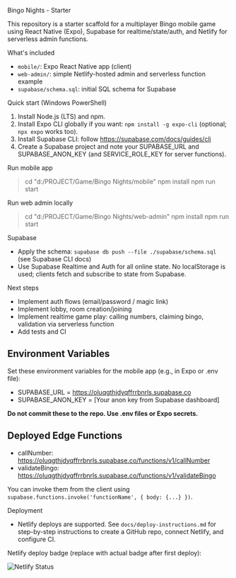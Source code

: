 Bingo Nights - Starter

This repository is a starter scaffold for a multiplayer Bingo mobile game using React Native (Expo), Supabase for realtime/state/auth, and Netlify for serverless admin functions.

What's included
- `mobile/`: Expo React Native app (client)
- `web-admin/`: simple Netlify-hosted admin and serverless function example
- `supabase/schema.sql`: initial SQL schema for Supabase

Quick start (Windows PowerShell)
1. Install Node.js (LTS) and npm.
2. Install Expo CLI globally if you want: `npm install -g expo-cli` (optional; `npx expo` works too).
3. Install Supabase CLI: follow https://supabase.com/docs/guides/cli
4. Create a Supabase project and note your SUPABASE_URL and SUPABASE_ANON_KEY (and SERVICE_ROLE_KEY for server functions).

Run mobile app
> cd "d:/PROJECT/Game/Bingo Nights/mobile"
> npm install
> npm run start

Run web admin locally
> cd "d:/PROJECT/Game/Bingo Nights/web-admin"
> npm install
> npm run start

Supabase
- Apply the schema: `supabase db push --file ./supabase/schema.sql` (see Supabase CLI docs)
- Use Supabase Realtime and Auth for all online state. No localStorage is used; clients fetch and subscribe to state from Supabase.

Next steps
- Implement auth flows (email/password / magic link)
- Implement lobby, room creation/joining
- Implement realtime game play: calling numbers, claiming bingo, validation via serverless function
- Add tests and CI

## Environment Variables

Set these environment variables for the mobile app (e.g., in Expo or .env file):

- SUPABASE_URL = https://oluqgthjdyqffrrbnrls.supabase.co
- SUPABASE_ANON_KEY = [Your anon key from Supabase dashboard]

**Do not commit these to the repo. Use .env files or Expo secrets.**

## Deployed Edge Functions

- callNumber: https://oluqgthjdyqffrrbnrls.supabase.co/functions/v1/callNumber
- validateBingo: https://oluqgthjdyqffrrbnrls.supabase.co/functions/v1/validateBingo

You can invoke them from the client using `supabase.functions.invoke('functionName', { body: {...} })`.

Deployment
- Netlify deploys are supported. See `docs/deploy-instructions.md` for step-by-step instructions to create a GitHub repo, connect Netlify, and configure CI.

Netlify deploy badge (replace with actual badge after first deploy):

![Netlify Status](https://api.netlify.com/api/v1/badges/REPLACE_WITH_YOUR_SITE_ID/deploy-status)
